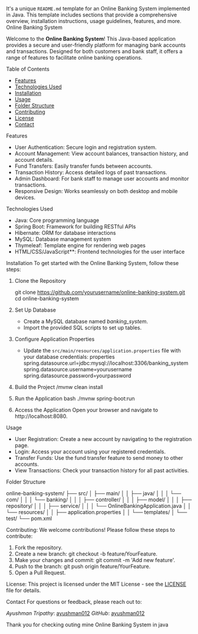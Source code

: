 It's a unique `README.md` template for an Online Banking System implemented in Java. 
This template includes sections that provide a comprehensive overview, installation instructions, usage guidelines, features, and more.
Online Banking System

Welcome to the **Online Banking System**! 
This Java-based application provides a secure and user-friendly platform for managing bank accounts and transactions. 
Designed for both customers and bank staff, it offers a range of features to facilitate online banking operations.

Table of Contents

- [Features](#features)
- [Technologies Used](#technologies-used)
- [Installation](#installation)
- [Usage](#usage)
- [Folder Structure](#folder-structure)
- [Contributing](#contributing)
- [License](#license)
- [Contact](#contact)

Features

- User Authentication: Secure login and registration system.
- Account Management: View account balances, transaction history, and account details.
- Fund Transfers: Easily transfer funds between accounts.
- Transaction History: Access detailed logs of past transactions.
- Admin Dashboard: For bank staff to manage user accounts and monitor transactions.
- Responsive Design: Works seamlessly on both desktop and mobile devices.

Technologies Used

- Java: Core programming language
- Spring Boot: Framework for building RESTful APIs
- Hibernate: ORM for database interactions
- MySQL: Database management system
- Thymeleaf: Template engine for rendering web pages
- HTML/CSS/JavaScript**: Frontend technologies for the user interface

Installation
To get started with the Online Banking System, follow these steps:

1. Clone the Repository

   git clone https://github.com/yourusername/online-banking-system.git
   cd online-banking-system

2. Set Up Database
   - Create a MySQL database named *banking_system*.
   - Import the provided SQL scripts to set up tables.

3. Configure Application Properties
   - Update the `src/main/resources/application.properties` file with your database credentials:
properties
 spring.datasource.url=jdbc:mysql://localhost:3306/banking_system
  spring.datasource.username=yourusername
   spring.datasource.password=yourpassword


4. Build the Project
   /mvnw clean install

5. Run the Application
   bash
   ./mvnw spring-boot:run

6. Access the Application
   Open your browser and navigate to http://localhost:8080.

Usage
- User Registration: Create a new account by navigating to the registration page.
- Login: Access your account using your registered credentials.
- Transfer Funds: Use the fund transfer feature to send money to other accounts.
- View Transactions: Check your transaction history for all past activities.

Folder Structure

online-banking-system/
├── src/
│   ├── main/
│   │   ├── java/
│   │   │   └── com/
│   │   │       └── banking/
│   │   │           ├── controller/
│   │   │           ├── model/
│   │   │           ├── repository/
│   │   │           ├── service/
│   │   │           └── OnlineBankingApplication.java
│   │   └── resources/
│   │       ├── application.properties
│   │       └── templates/
│   └── test/
└── pom.xml


Contributing:
We welcome contributions! Please follow these steps to contribute:

1. Fork the repository.
2. Create a new branch: git checkout -b feature/YourFeature.
3. Make your changes and commit: git commit -m 'Add new feature'.
4. Push to the branch: git push origin feature/YourFeature.
5. Open a Pull Request.

License:
This project is licensed under the MIT License - see the [LICENSE](LICENSE) file for details.

Contact
For questions or feedback, please reach out to:

*Ayushman Tripathy*: [ayushman012](mailto:ayushmantripathy013@gmail.com)
*GitHub*: [ayushman012](https://github.com/ayushman012)

Thank you for checking outing mine Online Banking System in java
